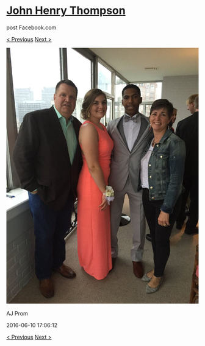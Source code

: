 # [John Henry Thompson](../README.md)
post Facebook.com

[< Previous](2016-06-10-6.md) [Next >](2016-06-10-8.md)

[![](../media/2016-06-10/AJ-Prom-5.jpg)](../README.md)

AJ Prom

2016-06-10 17:06:12

[< Previous](2016-06-10-6.md) [Next >](2016-06-10-8.md)